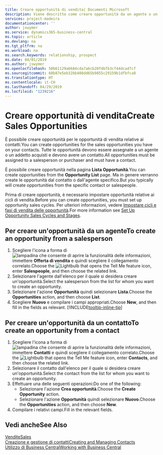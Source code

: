 ```yaml
---
title: Creare opportunità di vendita| Documenti Microsoft
description: Viene descritto come creare opportunità da un agente o un contatto in Business Central.
services: project-madeira
documentationcenter: ''
author: jswymer
ms.service: dynamics365-business-central
ms.topic: article
ms.devlang: na
ms.tgt_pltfrm: na
ms.workload: na
ms.search.keywords: relationship, prospect
ms.date: 04/01/2019
ms.author: jswymer
ms.openlocfilehash: 50b61129a6684cda7a6cb20f4bfb3cf44dcad7cf
ms.sourcegitcommit: 60b87e5eb32bb408dd65b9855c29159b1dfbfca8
ms.translationtype: HT
ms.contentlocale: it-CH
ms.lasthandoff: 04/29/2019
ms.locfileid: "1239216"
---
```

# <a name="create-sales-opportunities"></a><span data-ttu-id="ef2f0-103">Creare opportunità di vendita</span><span class="sxs-lookup"><span data-stu-id="ef2f0-103">Create Sales Opportunities</span></span>
<span data-ttu-id="ef2f0-104">È possibile creare opportunità per le opportunità di vendita relative ai contatti.</span><span class="sxs-lookup"><span data-stu-id="ef2f0-104">You can create opportunities for the sales opportunities you have on your contacts.</span></span> <span data-ttu-id="ef2f0-105">Tutte le opportunità devono essere assegnate a un agente o un addetto acquisti e devono avere un contatto.</span><span class="sxs-lookup"><span data-stu-id="ef2f0-105">All opportunities must be assigned to a salesperson or purchaser and must have a contact.</span></span>

<span data-ttu-id="ef2f0-106">È possibile creare opportunità nella pagina **Lista Opportunità**.</span><span class="sxs-lookup"><span data-stu-id="ef2f0-106">You can create opportunities from the **Opportunity List** page.</span></span> <span data-ttu-id="ef2f0-107">Ma in genere verranno create le opportunità dal contatto o dall'agente specifico.</span><span class="sxs-lookup"><span data-stu-id="ef2f0-107">But you typically will create opportunities from the specific contact or salespeople.</span></span>

<span data-ttu-id="ef2f0-108">Prima di creare opportunità, è necessario impostare opportunità relative ai cicli di vendita.</span><span class="sxs-lookup"><span data-stu-id="ef2f0-108">Before you can create opportunities, you must set up opportunity sales cycles.</span></span> <span data-ttu-id="ef2f0-109">Per ulteriori informazioni, vedere [Impostare cicli e fasi di vendita delle opportunità](marketing-how-setup-opportunity-sales-cycles-stages.md).</span><span class="sxs-lookup"><span data-stu-id="ef2f0-109">For more information see [Set Up Opportunity Sales Cycles and Stages](marketing-how-setup-opportunity-sales-cycles-stages.md).</span></span>

## <a name="to-create-an-opportunity-from-a-salesperson"></a><span data-ttu-id="ef2f0-110">Per creare un'opportunità da un agente</span><span class="sxs-lookup"><span data-stu-id="ef2f0-110">To create an opportunity from a salesperson</span></span>
1. <span data-ttu-id="ef2f0-111">Scegliere l'icona a forma di ![lampadina che consente di aprire la funzionalità delle informazioni](media/ui-search/search_small.png "Informazioni sull'operazione che si desidera eseguire"), immettere **Offerta di vendita** e quindi scegliere il collegamento correlato.</span><span class="sxs-lookup"><span data-stu-id="ef2f0-111">Choose the ![Lightbulb that opens the Tell Me feature](media/ui-search/search_small.png "Tell me what you want to do") icon, enter **Salespeople**, and then choose the related link.</span></span>
2. <span data-ttu-id="ef2f0-112">Selezionare l'agente dall'elenco per il quale si desidera creare un'opportunità.</span><span class="sxs-lookup"><span data-stu-id="ef2f0-112">Select the salesperson from the list for whom you want to create an opportunity.</span></span>
3. <span data-ttu-id="ef2f0-113">Selezionare l'azione **Opportunità** quindi selezionare **Lista**.</span><span class="sxs-lookup"><span data-stu-id="ef2f0-113">Choose the **Opportunities** action, and then choose **List**.</span></span>
4. <span data-ttu-id="ef2f0-114">Scegliere **Nuovo** e compilare i campi appropriati.</span><span class="sxs-lookup"><span data-stu-id="ef2f0-114">Choose **New**, and then fill in the fields as relevant.</span></span> [!INCLUDE[tooltip-inline-tip](includes/tooltip-inline-tip_md.md)]  



## <a name="to-create-an-opportunity-from-a-contact"></a><span data-ttu-id="ef2f0-115">Per creare un'opportunità da un contatto</span><span class="sxs-lookup"><span data-stu-id="ef2f0-115">To create an opportunity from a contact</span></span>
1. <span data-ttu-id="ef2f0-116">Scegliere l'icona a forma di ![lampadina che consente di aprire la funzionalità delle informazioni](media/ui-search/search_small.png "Informazioni sull'operazione che si desidera eseguire"), immettere **Contatti** e quindi scegliere il collegamento correlato.</span><span class="sxs-lookup"><span data-stu-id="ef2f0-116">Choose the ![Lightbulb that opens the Tell Me feature](media/ui-search/search_small.png "Tell me what you want to do") icon, enter **Contacts**, and then choose the related link.</span></span>
2. <span data-ttu-id="ef2f0-117">Selezionare il contatto dall'elenco per il quale si desidera creare un'opportunità.</span><span class="sxs-lookup"><span data-stu-id="ef2f0-117">Select the contact from the list for whom you want to create an opportunity.</span></span>
3. <span data-ttu-id="ef2f0-118">Effettuare una delle seguenti operazioni:</span><span class="sxs-lookup"><span data-stu-id="ef2f0-118">Do one of the following:</span></span>
   * <span data-ttu-id="ef2f0-119">Selezionare l'azione **Crea opportunità**.</span><span class="sxs-lookup"><span data-stu-id="ef2f0-119">Choose the **Create Opportunity** action.</span></span>
   * <span data-ttu-id="ef2f0-120">Selezionare l'azione **Opportunità** quindi selezionare **Nuovo**.</span><span class="sxs-lookup"><span data-stu-id="ef2f0-120">Choose the  **Opportunities** action, and then choose **New**.</span></span>
4. <span data-ttu-id="ef2f0-121">Compilare i relativi campi.</span><span class="sxs-lookup"><span data-stu-id="ef2f0-121">Fill in the relevant fields.</span></span>

## <a name="see-also"></a><span data-ttu-id="ef2f0-122">Vedi anche</span><span class="sxs-lookup"><span data-stu-id="ef2f0-122">See Also</span></span>
[<span data-ttu-id="ef2f0-123">Vendite</span><span class="sxs-lookup"><span data-stu-id="ef2f0-123">Sales</span></span>](sales-manage-sales.md)  
[<span data-ttu-id="ef2f0-124">Creazione e gestione di contatti</span><span class="sxs-lookup"><span data-stu-id="ef2f0-124">Creating and Managing Contacts</span></span>](marketing-contacts.md)  
[<span data-ttu-id="ef2f0-125">Utilizzo di Business Central</span><span class="sxs-lookup"><span data-stu-id="ef2f0-125">Working with Business Central</span></span>](ui-work-product.md)
